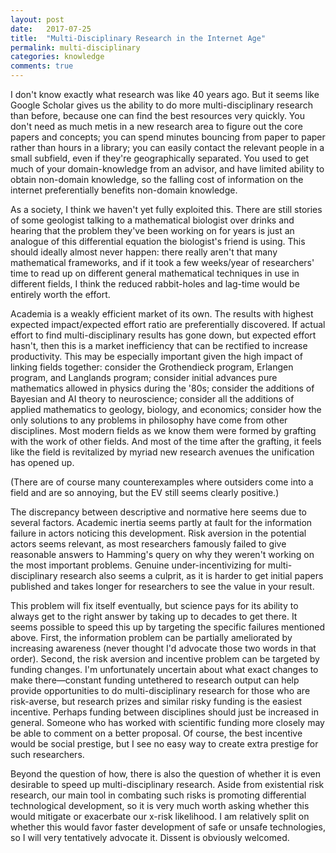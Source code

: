 ```yaml
---
layout: post
date:   2017-07-25
title:  "Multi-Disciplinary Research in the Internet Age"
permalink: multi-disciplinary
categories: knowledge
comments: true
---
```


I don't know exactly what research was like 40 years ago. But it seems like Google Scholar gives us the ability to do more multi-disciplinary research than before, because one can find the best resources very quickly. You don't need as much metis in a new research area to figure out the core papers and concepts; you can spend minutes bouncing from paper to paper rather than hours in a library; you can easily contact the relevant people in a small subfield, even if they're geographically separated. You used to get much of your domain-knowledge from an advisor, and have limited ability to obtain non-domain knowledge, so the falling cost of information on the internet preferentially benefits non-domain knowledge.

As a society, I think we haven't yet fully exploited this. There are still stories of some geologist talking to a mathematical biologist over drinks and hearing that the problem they've been working on for years is just an analogue of this differential equation the biologist's friend is using. This should ideally almost never happen: there really aren't that many mathematical frameworks, and if it took a few weeks/year of researchers' time to read up on different general mathematical techniques in use in different fields, I think the reduced rabbit-holes and lag-time would be entirely worth the effort.

Academia is a weakly efficient market of its own. The results with highest expected impact/expected effort ratio are preferentially discovered. If actual effort to find multi-disciplinary results has gone down, but expected effort hasn't, then this is a market inefficiency that can be rectified to increase productivity. This may be especially important given the high impact of linking fields together: consider the Grothendieck program, Erlangen program, and Langlands program; consider initial advances pure mathematics allowed in physics during the '80s; consider the additions of Bayesian and AI theory to neuroscience; consider all the additions of applied mathematics to geology, biology, and economics; consider how the only solutions to any problems in philosophy have come from other disciplines. Most modern fields as we know them were formed by grafting with the work of other fields. And most of the time after the grafting, it feels like the field is revitalized by myriad new research avenues the unification has opened up. 

(There are of course many counterexamples where outsiders come into a field and are so annoying, but the EV still seems clearly positive.)

The discrepancy between descriptive and normative here seems due to several factors. Academic inertia seems partly at fault for the information failure in actors noticing this development. Risk aversion in the potential actors seems relevant, as most researchers famously failed to give reasonable answers to Hamming's query on why they weren't working on the most important problems. Genuine under-incentivizing for multi-disciplinary research also seems a culprit, as it is harder to get initial papers published and takes longer for researchers to see the value in your result.

This problem will fix itself eventually, but science pays for its ability to always get to the right answer by taking up to decades to get there. It seems possible to speed this up by targeting the specific failures mentioned above. First, the information problem can be partially ameliorated by increasing awareness (never thought I'd advocate those two words in that order). Second, the risk aversion and incentive problem can be targeted by funding changes. I'm unfortunately uncertain about what exact changes to make there—constant funding untethered to research output can help provide opportunities to do multi-disciplinary research for those who are risk-averse, but research prizes and similar risky funding is the easiest incentive. Perhaps funding between disciplines should just be increased in general. Someone who has worked with scientific funding more closely may be able to comment on a better proposal. Of course, the best incentive would be social prestige, but I see no easy way to create extra prestige for such researchers.

Beyond the question of how, there is also the question of whether it is even desirable to speed up multi-disciplinary research. Aside from existential risk research, our main tool in combating such risks is promoting differential technological development, so it is very much worth asking whether this would mitigate or exacerbate our x-risk likelihood. I am relatively split on whether this would favor faster development of safe or unsafe technologies, so I will very tentatively advocate it. Dissent is obviously welcomed.